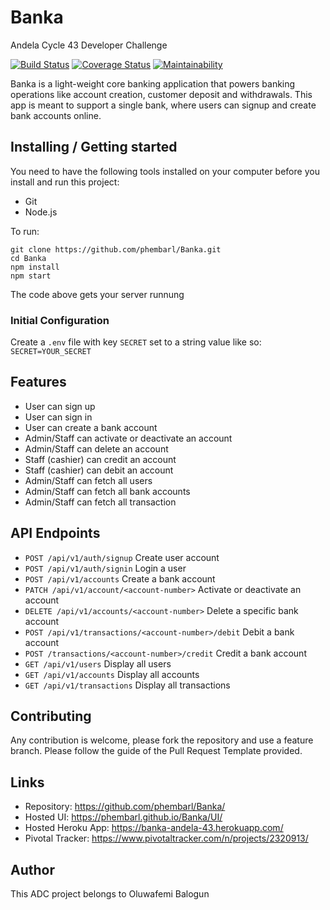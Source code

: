 # Banka
Andela Cycle 43 Developer Challenge

[![Build Status](https://travis-ci.org/phembarl/Banka.svg?branch=develop)](https://travis-ci.org/phembarl/Banka) [![Coverage Status](https://coveralls.io/repos/github/phembarl/Banka/badge.svg?branch=develop)](https://coveralls.io/github/phembarl/Banka?branch=develop) [![Maintainability](https://api.codeclimate.com/v1/badges/e92d8aa3c94fbfe41bbe/maintainability)](https://codeclimate.com/github/phembarl/Banka/maintainability)

Banka is a light-weight core banking application that powers banking operations like account
creation, customer deposit and withdrawals. This app is meant to support a single bank, where
users can signup and create bank accounts online.

## Installing / Getting started

You need to have the following tools installed on your computer before you install and run this project:
- Git
- Node.js

To run:

```shell
git clone https://github.com/phembarl/Banka.git
cd Banka
npm install
npm start
```

The code above gets your server runnung

### Initial Configuration

Create a `.env` file with key `SECRET` set to a string value like so:
    `SECRET=YOUR_SECRET`

## Features

* User can sign up
* User can sign in
* User can create a bank account
* Admin/Staff can activate or deactivate an account
* Admin/Staff can delete an account
* Staff (cashier) can credit an account
* Staff (cashier) can debit an account
* Admin/Staff can fetch all users
* Admin/Staff can fetch all bank accounts
* Admin/Staff can fetch all transaction

## API Endpoints
- `POST /api/v1/auth/signup` Create user account
- `POST /api/v1/auth/signin` Login a user
- `POST /api/v1/accounts` Create a bank account
- `PATCH /api/v1/account/<account-number>` Activate or deactivate an account
- `DELETE /api/v1/accounts/<account-number>` Delete a specific bank account
- `POST /api/v1/transactions/<account-number>/debit` Debit a bank account
- `POST /transactions/<account-number>/credit` Credit a bank account
- `GET /api/v1/users` Display all users
- `GET /api/v1/accounts` Display all accounts
- `GET /api/v1/transactions` Display all transactions



## Contributing

Any contribution is welcome, please fork the repository and use a feature
branch. Please follow the guide of the Pull Request Template provided.

## Links

- Repository: https://github.com/phembarl/Banka/
- Hosted UI: https://phembarl.github.io/Banka/UI/
- Hosted Heroku App: https://banka-andela-43.herokuapp.com/
- Pivotal Tracker: https://www.pivotaltracker.com/n/projects/2320913/

## Author

This ADC project belongs to Oluwafemi Balogun
